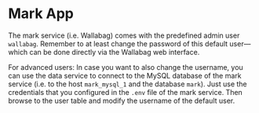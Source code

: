 # Mark App

The mark service (i.e. Wallabag) comes with the predefined admin user ``wallabag``. Remember to at least change the password of this default user—which can be done directly via the Wallabag web interface.

For advanced users: In case you want to also change the username, you can use the data service to connect to the MySQL database of the mark service (i.e. to the host ``mark_mysql_1`` and the database ``mark``). Just use the credentials that you configured in the ``.env`` file of the mark service. Then browse to the user table and modify the username of the default user.
